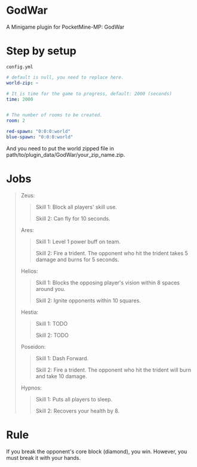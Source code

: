 # GodWar
A Minigame plugin for PocketMine-MP: GodWar

# Step by setup
`config.yml`
```yaml
# default is null, you need to replace here.
world-zip: ~

# It is time for the game to progress, default: 2000 (seconds)
time: 2000


# The number of rooms to be created.
room: 2

red-spawn: "0:0:0:world"
blue-spawn: "0:0:0:world"
```
And you need to put the world zipped file in path/to/plugin_data/GodWar/your_zip_name.zip.

# Jobs

> Zeus:
>> Skill 1: Block all players' skill use.
>>
>> Skill 2: Can fly for 10 seconds.
>
> Ares:
>> Skill 1: Level 1 power buff on team.
>>
>> Skill 2: Fire a trident. The opponent who hit the trident takes 5 damage and burns for 5 seconds.
>>
> Helios:
>> Skill 1: Blocks the opposing player's vision within 8 spaces around you.
>>
>> Skill 2: Ignite opponents within 10 squares.
>
> Hestia:
>> Skill 1: TODO
>>
>> Skill 2: TODO
>
> Poseidon:
>> Skill 1: Dash Forward.
>>
>> Skill 2:
>Fire a trident. The opponent who hit the trident will burn and take 10 damage.
>
> Hypnos:
>> Skill 1: Puts all players to sleep.
>>
>> Skill 2: Recovers your health by 8.

# Rule
If you break the opponent's core block (diamond), you win. However, you must break it with your hands.